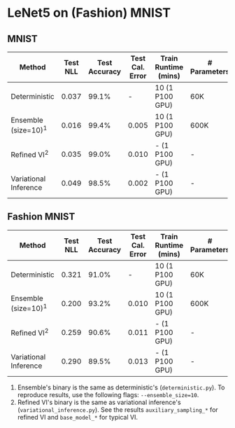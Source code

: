 # LeNet5 on (Fashion) MNIST

## MNIST

| Method | Test NLL | Test Accuracy | Test Cal. Error | Train Runtime (mins) | # Parameters |
| ----------- | ----------- | ----------- | ----------- | ----------- | ----------- |
| Deterministic | 0.037 | 99.1% | - | 10 (1 P100 GPU) | 60K |
| Ensemble (size=10)<sup>1</sup> | 0.016 | 99.4% | 0.005 | 10 (1 P100 GPU) | 600K |
| Refined VI<sup>2</sup> | 0.035 | 99.0% | 0.010 | - (1 P100 GPU) | - |
| Variational Inference | 0.049 | 98.5% | 0.002 | - (1 P100 GPU) | - |

## Fashion MNIST

| Method | Test NLL | Test Accuracy | Test Cal. Error | Train Runtime (mins) | # Parameters |
| ----------- | ----------- | ----------- | ----------- | ----------- | ----------- |
| Deterministic | 0.321 | 91.0% | - | 10 (1 P100 GPU) | 60K |
| Ensemble (size=10)<sup>1</sup> | 0.200 | 93.2% | 0.010 | 10 (1 P100 GPU) | 600K |
| Refined VI<sup>2</sup> | 0.259 | 90.6% | 0.011 | - (1 P100 GPU) | - |
| Variational Inference | 0.290 | 89.5% | 0.013 | - (1 P100 GPU) | - |

1. Ensemble's binary is the same as deterministic's (`deterministic.py`). To reproduce results, use the following flags: `--ensemble_size=10`.
2. Refined VI's binary is the same as variational inference's (`variational_inference.py`). See the results `auxiliary_sampling_*` for refined VI and `base_model_*` for typical VI.
